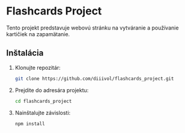 # Flashcards Project

Tento projekt predstavuje webovú stránku na vytváranie a používanie kartičiek na zapamätanie.

## Inštalácia

1. Klonujte repozitár:
   ```bash
   git clone https://github.com/diiivol/flashcards_project.git
   ```
2. Prejdite do adresára projektu:
   ```bash
   cd flashcards_project
   ```
3. Nainštalujte závislosti:
   ```bash
   npm install
   ```
